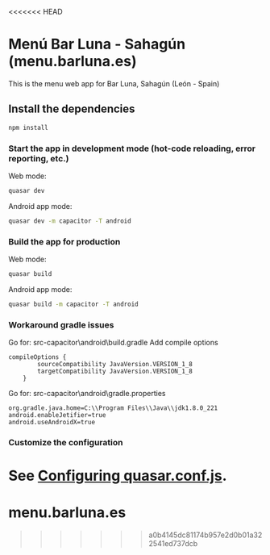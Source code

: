 <<<<<<< HEAD
# Menú Bar Luna - Sahagún (menu.barluna.es)

This is the menu web app for Bar Luna, Sahagún (León - Spain)

## Install the dependencies
```bash
npm install
```

### Start the app in development mode (hot-code reloading, error reporting, etc.)
Web mode:
```bash
quasar dev
```
Android app mode:
```bash
quasar dev -m capacitor -T android
```

### Build the app for production
Web mode:
```bash
quasar build
```
Android app mode:
```bash
quasar build -m capacitor -T android
```

### Workaround gradle issues
Go for: src-capacitor\android\build.gradle
Add compile options
```
compileOptions {
        sourceCompatibility JavaVersion.VERSION_1_8
        targetCompatibility JavaVersion.VERSION_1_8
    }
```
Go for: src-capacitor\android\gradle.properties
```
org.gradle.java.home=C:\\Program Files\\Java\\jdk1.8.0_221
android.enableJetifier=true
android.useAndroidX=true
```
### Customize the configuration
See [Configuring quasar.conf.js](https://quasar.dev/quasar-cli/quasar-conf-js).
=======
# menu.barluna.es
>>>>>>> a0b4145dc81174b957e2d0b01a322541ed737dcb
